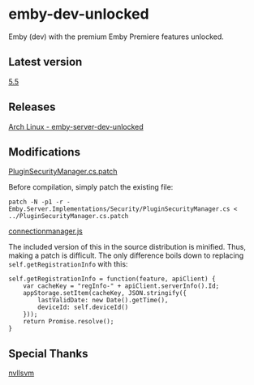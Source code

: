 # emby-dev-unlocked
Emby (dev) with the premium Emby Premiere features unlocked.

## Latest version
[5.5](https://github.com/nicolahinssen/emby-dev-unlocked/releases/tag/5.5)

## Releases

[Arch Linux - emby-server-dev-unlocked](https://aur.archlinux.org/packages/emby-server-dev-unlocked/)

## Modifications

[PluginSecurityManager.cs.patch](https://github.com/nicolahinssen/emby-dev-unlocked/blob/master/patches/PluginSecurityManager.cs.patch)

Before compilation, simply patch the existing file:
```
patch -N -p1 -r - Emby.Server.Implementations/Security/PluginSecurityManager.cs < ../PluginSecurityManager.cs.patch
```
[connectionmanager.js](https://github.com/nicolahinssen/emby-dev-unlocked/blob/master/replacements/connectionmanager.js)

The included version of this in the source distribution is minified. Thus, making a patch is difficult.
The only difference boils down to replacing ``self.getRegistrationInfo`` with this:

```
self.getRegistrationInfo = function(feature, apiClient) {
    var cacheKey = "regInfo-" + apiClient.serverInfo().Id;
    appStorage.setItem(cacheKey, JSON.stringify({
        lastValidDate: new Date().getTime(),
        deviceId: self.deviceId()
    }));
    return Promise.resolve();
}
```

## Special Thanks
[nvllsvm](https://github.com/nvllsvm)

